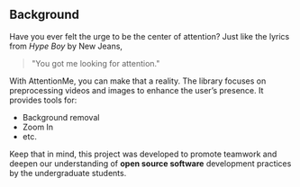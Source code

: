 ## Background

Have you ever felt the urge to be the center of attention? Just like the lyrics from *Hype Boy* by New Jeans,
> "You got me looking for attention."

With AttentionMe, you can make that a reality. The library focuses on preprocessing videos and images to enhance the user’s presence. It provides tools for:

- Background removal
- Zoom In
- etc.

Keep that in mind, this project was developed to promote teamwork and deepen our understanding of **open source software** development practices by the undergraduate students.
